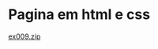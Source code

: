 # Pagina em html e css 
[ex009.zip](https://github.com/Beckerene010696/Beckerene010696/files/8656377/ex009.zip)

